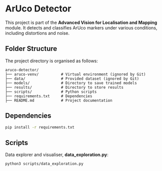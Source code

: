 # ArUco Detector

This project is part of the **Advanced Vision for Localisation and Mapping** module. It detects and classifies ArUco markers under various conditions, including distortions and noise.

## Folder Structure

The project directory is organised as follows:

```
aruco-detector/
├── aruco-venv/          # Virtual environment (ignored by Git)
├── data/                # Provided dataset (ignored by Git)
├── models/              # Directory to save trained models
├── results/             # Directory to store results
├── scripts/             # Python scripts
├── requirements.txt     # Dependencies 
├── README.md            # Project documentation
```

## Dependencies

```bash
pip install -r requirements.txt
```

## Scripts

Data explorer and visualiser, **data_exploration.py**:

```bash
python3 scripts/data_exploration.py 
```